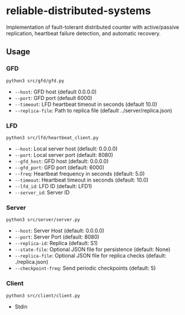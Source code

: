 # reliable-distributed-systems
Implementation of fault-tolerant distributed counter with active/passive replication, heartbeat failure detection, and automatic recovery. 

## Usage
### GFD
`python3 src/gfd/gfd.py`
- `--host`: GFD host (default 0.0.0.0)
- `--port`: GFD port (default 6000)
- `--timeout`: LFD heartbeat timeout in seconds (default 10.0)
- `--replica-file`: Path to replica file (default ../server/replica.json)

### LFD
`python3 src/lfd/heartbeat_client.py`
- `--host`: Local server host (default: 0.0.0.0)
- `--port`: Local server port (default: 8080)
- `--gfd_host`: GFD host (default: 0.0.0.0)
- `--gfd_port`: GFD port (default: 6000)
- `--freq`: Heartbeat frequency in seconds (default: 5.0)
- `--timeout`: Heartbeat timeout in seconds (default: 10.0)
- `--lfd_id`: LFD ID (default: LFD1)
- `--server_id`: Server ID

### Server
`python3 src/server/server.py`
- `--host`: Server Host (default: 0.0.0.0)
- `--port`: Server Port (default: 8080)
- `--replica-id`: Replica (default: S1)
- `--state-file`: Optional JSON file for persistence (default: None)
- `--replica-file`: Optional JSON file for replica checks (default: ./replica.json)
- `--checkpoint-freq`: Send periodic checkpoints (default: 5)

### Client
`python3 src/client/client.py`
- Stdin
